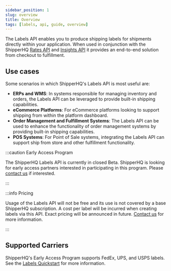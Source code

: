 ```yaml
---
sidebar_position: 1
slug: overview
title: Overview
tags: [labels, api, guide, overview]
---
```


The Labels API enables you to produce shipping labels for shipments directly within your application. When used in conjunction with the ShipperHQ [Rates API](rates/overview.md) and [Insights API](insights/overview.md) it provides an end-to-end solution from checkout to fulfillment.

## Use cases

Some scenarios in which ShipperHQ's Labels API is most useful are:
- **ERPs and WMS**: In systems responsible for managing inventory and orders, the Labels API can be leveraged to provide built-in shipping capabilities.
- **eCommerce Platforms**: For eCommerce platforms looking to support shipping from within the platform dashboard.
- **Order Management and Fulfillment Systems**: The Labels API can be used to enhance the functionality of order management systems by providing built-in shipping capabilities.
- **POS Systems**: For Point of Sale systems, integrating the Labels API can support ship from store and other fulfillment functionality.

:::caution Early Access Program

The ShipperHQ Labels API is currently in closed Beta. ShipperHQ is looking for early access partners interested in participating in this program.
Please [contact us](/contact) if interested.

:::

:::info Pricing

Usage of the Labels API will not be free and its use is not covered by a base ShipperHQ subscription. A cost per label will be incurred when creating labels via this API. Exact pricing will be announced in future. [Contact us](/contact) for more information.

:::

## Supported Carriers

ShipperHQ's Early Access Program supports FedEx, UPS, and USPS labels. See the [Labels Quickstart](quickstart.md) for more information.
